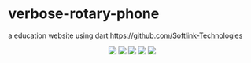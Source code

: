 # verbose-rotary-phone
a education website using dart
https://github.com/Softlink-Technologies
<p align="center">
<img src="https://img.shields.io/badge/python-3670A0?style=for-the-badge&logo=python&logoColor=ffdd54">
<img src="https://img.shields.io/badge/java-%23ED8B00.svg?style=for-the-badge&logo=java&logoColor=white">
<img src="https://img.shields.io/badge/php-%23777BB4.svg?style=for-the-badge&logo=php&logoColor=white">
<img src="https://img.shields.io/badge/github-%23121011.svg?style=for-the-badge&logo=github&logoColor=white">
  
  
  
  
  <img src="https://img.shields.io/badge/CodeChef-%23964B00.svg?style=for-the-badge&logo=CodeChef&logoColor=white">
  
  
</p>
